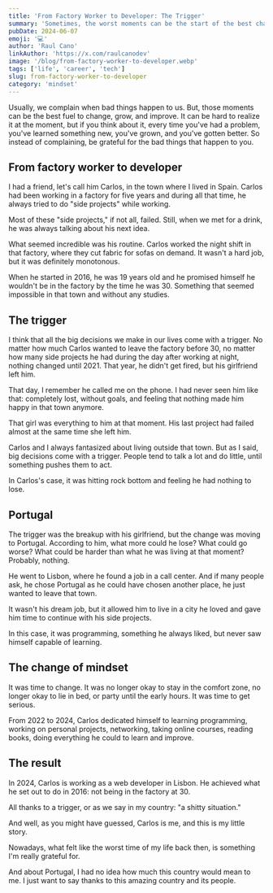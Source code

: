 ```yaml
---
title: 'From Factory Worker to Developer: The Trigger'
summary: 'Sometimes, the worst moments can be the start of the best chapters of your life. Embrace change and be grateful for every challenge.'
pubDate: 2024-06-07
emoji: '💻'
author: 'Raul Cano'
linkAuthor: 'https://x.com/raulcanodev'
image: '/blog/from-factory-worker-to-developer.webp'
tags: ['life', 'career', 'tech']
slug: from-factory-worker-to-developer
category: 'mindset'
---
```



Usually, we complain when bad things happen to us. But, those moments can be the best fuel to change, grow, and improve. It can be hard to realize it at the moment, but if you think about it, every time you've had a problem, you've learned something new, you've grown, and you've gotten better. So instead of complaining, be grateful for the bad things that happen to you.

## From factory worker to developer
I had a friend, let's call him Carlos, in the town where I lived in Spain. Carlos had been working in a factory for five years and during all that time, he always tried to do "side projects" while working.

Most of these "side projects," if not all, failed. Still, when we met for a drink, he was always talking about his next idea.

What seemed incredible was his routine. Carlos worked the night shift in that factory, where they cut fabric for sofas on demand. It wasn't a hard job, but it was definitely monotonous.

When he started in 2016, he was 19 years old and he promised himself he wouldn't be in the factory by the time he was 30. Something that seemed impossible in that town and without any studies.

## The trigger
I think that all the big decisions we make in our lives come with a trigger. No matter how much Carlos wanted to leave the factory before 30, no matter how many side projects he had during the day after working at night, nothing changed until 2021. That year, he didn't get fired, but his girlfriend left him.

That day, I remember he called me on the phone. I had never seen him like that: completely lost, without goals, and feeling that nothing made him happy in that town anymore.

That girl was everything to him at that moment. His last project had failed almost at the same time she left him.

Carlos and I always fantasized about living outside that town. But as I said, big decisions come with a trigger. People tend to talk a lot and do little, until something pushes them to act.

In Carlos's case, it was hitting rock bottom and feeling he had nothing to lose.

## Portugal
The trigger was the breakup with his girlfriend, but the change was moving to Portugal. According to him, what more could he lose? What could go worse? What could be harder than what he was living at that moment? Probably, nothing.

He went to Lisbon, where he found a job in a call center. And if many people ask, he chose Portugal as he could have chosen another place, he just wanted to leave that town.

It wasn't his dream job, but it allowed him to live in a city he loved and gave him time to continue with his side projects.

In this case, it was programming, something he always liked, but never saw himself capable of learning.

## The change of mindset
It was time to change. It was no longer okay to stay in the comfort zone, no longer okay to lie in bed, or party until the early hours. It was time to get serious.

From 2022 to 2024, Carlos dedicated himself to learning programming, working on personal projects, networking, taking online courses, reading books, doing everything he could to learn and improve.

## The result
In 2024, Carlos is working as a web developer in Lisbon. He achieved what he set out to do in 2016: not being in the factory at 30.

All thanks to a trigger, or as we say in my country: "a shitty situation."

And well, as you might have guessed, Carlos is me, and this is my little story.

Nowadays, what felt like the worst time of my life back then, is something I'm really grateful for.

And about Portugal, I had no idea how much this country would mean to me. I just want to say thanks to this amazing country and its people.


